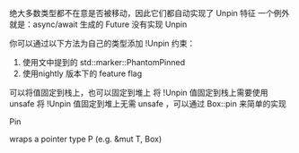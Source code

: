 绝大多数类型都不在意是否被移动，因此它们都自动实现了 Unpin 特征
一个例外就是：async/await 生成的 Future 没有实现 Unpin


你可以通过以下方法为自己的类型添加 !Unpin 约束：
1. 使用文中提到的 std::marker::PhantomPinned 
2. 使用nightly 版本下的 feature flag

可以将值固定到栈上，也可以固定到堆上
  将 !Unpin 值固定到栈上需要使用 unsafe
  将 !Unpin 值固定到堆上无需 unsafe ，可以通过 Box::pin 来简单的实现


Pin<P> wraps a pointer type P (e.g. &mut T, Box<T>)


